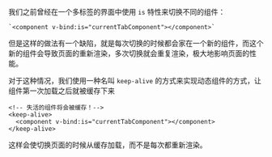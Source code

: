 我们之前曾经在一个多标签的界面中使用 `is` 特性来切换不同的组件：

```
`<component v-bind:is="currentTabComponent"></component>`
```

但是这样的做法有一个缺陷，就是每次切换的时候都会家在一个新的组件，而这个新的组件会导致页面的重新渲染，多次切换就会重复渲染，极大地影响页面的性能。

对于这种情况，我们使用一种名叫 `keep-alive` 的方式来实现动态组件的方式，让组件第一次加载之后就被缓存下来

```
<!-- 失活的组件将会被缓存！-->
<keep-alive>
  <component v-bind:is="currentTabComponent"></component>
</keep-alive>
```

这样会使切换页面的时候从缓存加载，而不是每次都重新渲染。